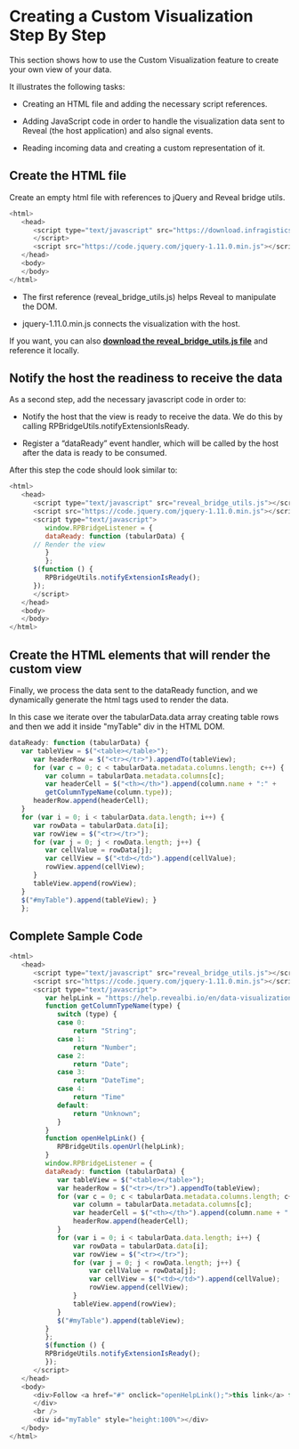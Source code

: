 # Creating a Custom Visualization Step By Step

This section shows how to use the Custom Visualization feature to create your own view of your data.

It illustrates the following tasks:

-	Creating an HTML file and adding the necessary script references.

-	Adding JavaScript code in order to handle the visualization data sent to Reveal (the host application) and also signal events.

-	Reading incoming data and creating a custom representation of it.

## Create the HTML file
Create an empty html file with references to jQuery and Reveal bridge utils.

``` js
<html>
   <head>
      <script type="text/javascript" src="https://download.infragistics.com/slingshot/custom-visualization/reveal_bridge_utils.js">
      </script>
      <script src="https://code.jquery.com/jquery-1.11.0.min.js"></script>
   </head>
   <body>
   </body>
</html>
```

-	The first reference (reveal_bridge_utils.js) helps Reveal to manipulate the DOM.

-	jquery-1.11.0.min.js connects the visualization with the host.

If you want, you can also [**download the reveal_bridge_utils.js file**](https://download.infragistics.com/slingshot/custom-visualization/reveal_bridge_utils.js) and reference it locally.

## Notify the host the readiness to receive the data
As a second step, add the necessary javascript code in order to:

-	Notify the host that the view is ready to receive the data. We do this by calling RPBridgeUtils.notifyExtensionIsReady.

-	Register a “dataReady” event handler, which will be called by the host after the data is ready to be consumed.

After this step the code should look similar to:

``` js
<html>
   <head>
      <script type="text/javascript" src="reveal_bridge_utils.js"></script>
      <script src="https://code.jquery.com/jquery-1.11.0.min.js"></script>
      <script type="text/javascript">
         window.RPBridgeListener = {
         dataReady: function (tabularData) {
      // Render the view
         }
         };
      $(function () {
         RPBridgeUtils.notifyExtensionIsReady();
      });
      </script>
   </head>
   <body>
   </body>
</html>
```

## Create the HTML elements that will render the custom view
Finally, we process the data sent to the dataReady function, and we dynamically generate the html tags used to render the data.

In this case we iterate over the tabularData.data array creating table rows and then we add it inside "myTable" div in the HTML DOM.

``` js
dataReady: function (tabularData) {
   var tableView = $("<table></table>");
      var headerRow = $("<tr></tr>").appendTo(tableView);
      for (var c = 0; c < tabularData.metadata.columns.length; c++) {
         var column = tabularData.metadata.columns[c];
         var headerCell = $("<th></th>").append(column.name + ":" +
         getColumnTypeName(column.type));
      headerRow.append(headerCell);
   }
   for (var i = 0; i < tabularData.data.length; i++) {
      var rowData = tabularData.data[i];
      var rowView = $("<tr></tr>");
      for (var j = 0; j < rowData.length; j++) {
         var cellValue = rowData[j];
         var cellView = $("<td></td>").append(cellValue);
         rowView.append(cellView);
      }
      tableView.append(rowView);
   }
   $("#myTable").append(tableView); }
   };
```

## Complete Sample Code

``` js
<html>
   <head>
      <script type="text/javascript" src="reveal_bridge_utils.js"></script>
      <script src="https://code.jquery.com/jquery-1.11.0.min.js"></script>
      <script type="text/javascript">
         var helpLink = "https://help.revealbi.io/en/data-visualizations/visualization-types/diy-visualizations.html";
         function getColumnTypeName(type) {
         	switch (type) {
         	case 0:
         		return "String";
         	case 1:
         		return "Number";
         	case 2:
         		return "Date";
         	case 3:
         		return "DateTime";
         	case 4:
         		return "Time"
         	default:
         		return "Unknown";
         	}
         }
         function openHelpLink() {
         	RPBridgeUtils.openUrl(helpLink);
         }
         window.RPBridgeListener = {
         dataReady: function (tabularData) {
         	var tableView = $("<table></table>");
         	var headerRow = $("<tr></tr>").appendTo(tableView);
         	for (var c = 0; c < tabularData.metadata.columns.length; c++) {
         		var column = tabularData.metadata.columns[c];
         		var headerCell = $("<th></th>").append(column.name + ":" + getColumnTypeName(column.type));
         		headerRow.append(headerCell);
         	}
         	for (var i = 0; i < tabularData.data.length; i++) {
         		var rowData = tabularData.data[i];
         		var rowView = $("<tr></tr>");
         		for (var j = 0; j < rowData.length; j++) {
         			var cellValue = rowData[j];
         			var cellView = $("<td></td>").append(cellValue);
         			rowView.append(cellView);
         		}
         		tableView.append(rowView);
         	}
         	$("#myTable").append(tableView);
         }
         };
         $(function () {
         RPBridgeUtils.notifyExtensionIsReady();
         });
      </script>
   </head>
   <body>
      <div>Follow <a href="#" onclick="openHelpLink();">this link</a> for this visualization's implementation.
      </div>
      <br />
      <div id="myTable" style="height:100%"></div>
   </body>
</html>
```
